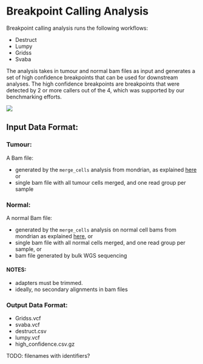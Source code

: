 # Breakpoint Calling Analysis

Breakpoint calling analysis runs the following workflows:

- Destruct
- Lumpy
- Gridss
- Svaba

The analysis takes in tumour and normal bam files as input and generates a set of high confidence breakpoints that can be used for downstream analyses. The high confidence breakpoints are breakpoints that were detected by 2 or more callers out of the 4, which was supported by our benchmarking efforts. 

![](https://lucid.app/publicSegments/view/d999a11c-5490-47f3-8103-0d97c2c22034/image.png)

## Input Data Format:

### Tumour:

A Bam file:
- generated by the `merge_cells` analysis from mondrian, as explained [here](../data_formats/merged_library_bam.md) or
- single bam file with all tumour cells merged, and one read group per sample


### Normal:

A normal Bam file:
- generated by the `merge_cells` analysis on normal cell bams from mondrian as explained [here](../data_formats/merged_library_bam.md), or
- single bam file with all normal cells merged, and one read group per sample, or
- bam file generated by bulk WGS sequencing


#### NOTES:
- adapters must be trimmed.
- ideally, no secondary alignments in bam files

### Output Data Format:

- Gridss.vcf
- svaba.vcf
- destruct.csv
- lumpy.vcf
- high_confidence.csv.gz

TODO: filenames with identifiers?

